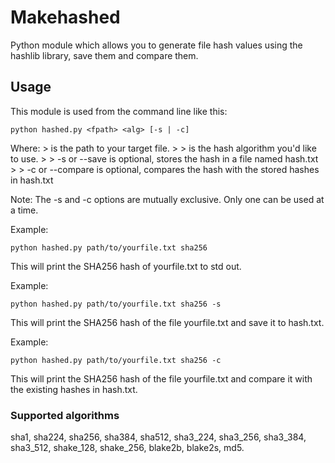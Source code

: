 # Makehashed

Python module which allows you to generate file hash values using the hashlib library, save them and compare them.

## Usage

This module is used from the command line like this:

	python hashed.py <fpath> <alg> [-s | -c]

Where:
	> <fpath> is the path to your target file.
	>
	> <alg> is the hash algorithm you'd like to use. 
	>
	> -s or --save is optional, stores the hash in a file named hash.txt
	>
	> -c or --compare is optional, compares the hash with the stored hashes in hash.txt

Note: The -s and -c options are mutually exclusive. Only one can be used at a time.

Example:
	
	python hashed.py path/to/yourfile.txt sha256
		
This will print the SHA256 hash of yourfile.txt to std out.

Example:
	
	python hashed.py path/to/yourfile.txt sha256 -s

This will print the SHA256 hash of the file yourfile.txt and save it to hash.txt.

Example:
	
	python hashed.py path/to/yourfile.txt sha256 -c

This will print the SHA256 hash of the file yourfile.txt and compare it with the existing hashes in hash.txt.
	
### Supported algorithms

sha1, sha224, sha256, sha384, sha512, sha3_224, sha3_256, sha3_384, sha3_512, shake_128, shake_256, blake2b, blake2s, md5.

